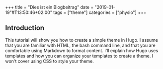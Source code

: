 +++
title = "Dies ist ein Blogbeitrag"
date = "2019-01-19"#T13:50:46+02:00"
tags = ["theme"]
categories = ["physio"]
+++

## Introduction

This tutorial will show you how to create a simple theme in Hugo. I assume that you are familiar with HTML, the bash command line, and that you are comfortable using Markdown to format content. I'll explain how Hugo uses templates and how you can organize your templates to create a theme. I won't cover using CSS to style your theme.